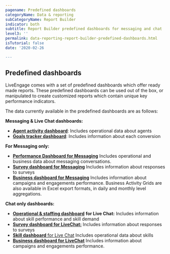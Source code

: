 ```yaml
---
pagename: Predefined dashboards
categoryName: Data & reporting
subCategoryName: Report Builder
indicator: both
subtitle: Report Builder predefined dashboards for messaging and chat
level3: ''
permalink: data-reporting-report-builder-predefined-dashboards.html
isTutorial: false
date: '2020-02-26

---
```


## Predefined dashboards

LiveEngage comes with a set of predefined dashboards which offer ready made reports. These predefined dashboards can be used out of the box, or manipulated to create customized reports which contain unique key performance indicators.

The data currently available in the predefined dashboards are as follows:

**Messaging & Live Chat dashboards:**

* [**Agent activity dashboard**](data-reporting-messaging-messaging-dashboards-agent-activity-dashboard.html): Includes operational data about agents
* [**Goals tracker dashboard**](data-reporting-messaging-messaging-dashboards-goal-tracker-report.html): Includes information about each conversion

**For Messaging only:**

* [**Performance Dashboard for Messaging**](data-reporting-messaging-messaging-dashboards-performance-dashboard-for-messaging.html) Includes operational and business data about messaging conversations.
* [**Survey dashboard for Messaging**](data-reporting-messaging-messaging-dashboards-survey-dashboard-for-messaging.html)
Includes information about responses to surveys
* [**Business dashboard for Messaging**](data-reporting-live-chat-chat-dashboards-business-activity-dashboard-grid.html) Includes information about campaigns and engagements performance. Business Activity Grids are also available in Excel export formats, in daily and monthly level aggregations.

**Chat only dashboards:**

* [**Operational & staffing dashboard**](data-reporting-live-chat-chat-dashboards-operational-staffing-dashboard.html) **for Live Chat:** Includes information about skill performance and skill demand
* [**Survey dashboard for LiveChat:**](data-reporting-live-chat-chat-dashboards-survey-activity-dashboard.html) Includes information about responses to surveys
* [**Skill dashboard** for Live Chat](data-reporting-live-chat-chat-dashboards-skills-activity-dashboard.html) Includes operational data about skills
* [**Business dashboard for LiveChat**](https://knowledge.liveperson.com/data-reporting-live-chat-chat-dashboards-business-dashboard-and-grid-for-live-chat.html) Includes information about campaigns and engagements performance.
